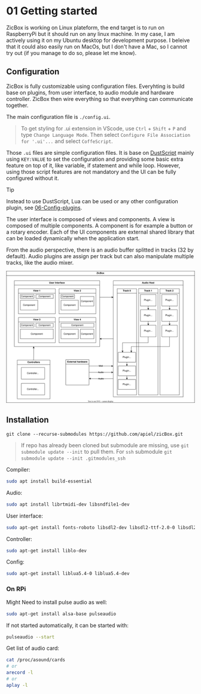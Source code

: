 # 01 Getting started

ZicBox is working on Linux plateform, the end target is to run on RaspberryPi but it should run on any linux machine. In my case, I am actively using it on my Ubuntu desktop for development purpose. I beleive that it could also easily run on MacOs, but I don't have a Mac, so I cannot try out (if you manage to do so, please let me know).

## Configuration

ZicBox is fully customizable using configuration files. Everyhting is build base on plugins, from user interface, to audio module and hardware controller. ZicBox then wire everything so that everything can communicate together.

The main configuration file is `./config.ui`.

> To get styling for .ui extension in VScode, use `Ctrl` + `Shift` + `P` and type `Change Language Mode`. Then select `Configure File Association for '.ui'...` and select `CoffeScript`.

Those `.ui` files are simple configuration files. It is base on [DustScript](https://github.com/apiel/dustscript) mainly using `KEY:VALUE` to set the configuration and providing some basic extra feature on top of it, like variable, if statement and while loop. However, using those script features are not mandatory and the UI can be fully configured without it.

> [!TIP]
> Instead to use DustScript, Lua can be used or any other configuration plugin, see [06-Config-plugins](https://github.com/apiel/zicBox/wiki/06-Config-plugins).

The user interface is composed of views and components. A view is composed of multiple components. A component is for example a button or a rotary encoder. Each of the UI components are external shared library that can be loaded dynamically when the application start.

From the audio perspective, there is an audio buffer splitted in tracks (32 by default). Audio plugins are assign per track but can also manipulate multiple tracks, like the audio mixer.

<img src="https://raw.githubusercontent.com/apiel/zicBox/main/zicbox.drawio.svg" />

## Installation

```ssh
git clone --recurse-submodules https://github.com/apiel/zicBox.git
```

> If repo has already been cloned but submodule are missing, use `git submodule update --init` to pull them.
> For `ssh` submodule `git submodule update --init .gitmodules_ssh`

Compiler:
```sh
sudo apt install build-essential
```

Audio:

```sh
sudo apt install librtmidi-dev libsndfile1-dev
```

User interface:

```sh
sudo apt-get install fonts-roboto libsdl2-dev libsdl2-ttf-2.0-0 libsdl2-ttf-dev
```

Controller:

```sh
sudo apt-get install liblo-dev
```

Config:

```sh
sudo apt-get install liblua5.4-0 liblua5.4-dev
```


### On RPi

Might Need to install pulse audio as well:

```sh
sudo apt-get install alsa-base pulseaudio
```

If not started automatically, it can be started with:

```sh
pulseaudio --start
```

Get list of audio card:

```sh
cat /proc/asound/cards
# or
arecord -l
# or
aplay -l
```
